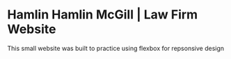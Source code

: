 # Hamlin Hamlin McGill | Law Firm Website

This small website was built to practice using flexbox for repsonsive design
